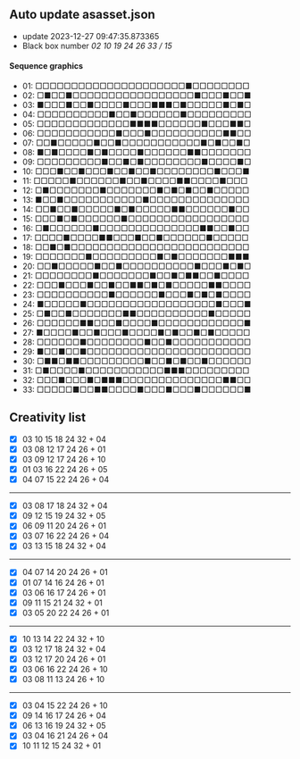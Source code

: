 ## Auto update asasset.json

* update 2023-12-27 09:47:35.873365
* Black box number _02 10 19 24 26 33 / 15_
#### Sequence graphics

* 01: □□□□□□□□□□□□□□□□□□□□□■□□□□□□□□
* 02: □■□□■□□□□□□□□□□□□□□□□□■□□□■□□■
* 03: ■□□□■□□■□□□□■□□□■■■□■□□□□□■□■□
* 04: □□□□□□□□□□■□□■□□□□□□■□□□□□□□□□
* 05: □□□□□□□□□□□□□■■■■□□□□□□■□□□■■□
* 06: □□□□□□□□□□□■□□□■□□□□□□□□□□■■□□
* 07: □□■□□□□□■□□■□□□□□□□□□□□■□■□□■□
* 08: ■□■□□□□■□■□□□□■□□□□□□■■□□□□□□□
* 09: □□□□□□□□□■□□■□■□□□□□□□□■□□□□■□
* 10: □□□■□□■□□□■□□■□□■□□□□□□□□■□□□■
* 11: □□□□□■□□□□□□■□□■□□□□■■□□□□■□□□
* 12: □■□□□□□□□■□□□□□□□■□■□■□□■□□□□□
* 13: ■□□■□□□□□□□□□□□■□□□□□□□□□□□□□□
* 14: □□■□□■□□□□□■□■□□□□□■■□□□□□□■□□
* 15: □□□■□■□□□□□□■□□□□□□□□□□□□□□□□□
* 16: □■□□□□□□■□□□□□□□□□□□□□□■■□□■□□
* 17: □□□□■□□□□■■□□□■□□■□□□□□□■□□□□□
* 18: □□■□■□□□□□□□□□□□□□□□□□□□□□□□□□
* 19: □□□□□□□■□□□□□□□□□■□■□□□□□□□■■■
* 20: □□■□□□□□■□□■□□□□□□□□□□■□□□■□■□
* 21: □□□□□□□□■□□□□□□□■□□■□■■□□■□□□□
* 22: □□□■□□□■□□■□□■■□■□■□□□□□■■□□□□
* 23: □□□□□□□□□□■□□□□□□■□□□■□■□■□□□□
* 24: ■□□□□□■□□□□□□□□□□□□□□□□□□■□□□■
* 25: □■□□■□□□□□□□■■□□□□□□□□□□■□□□□□
* 26: □□□□□□■■□□□■□□□□■□□□□□□□□□□□□■
* 27: ■□□□□■□□■□□□■□□□□■□■□□■□■□□□□□
* 28: □□□□□□■□□□□□□□□■□□■□□□□□□□□□□□
* 29: ■□□■□□■□□□□□□□□□□□□□□□□□□□□□□□
* 30: □■■□■■□□□□□□□□□■□□■□■□□■□□□□□□
* 31: □■□□□□■□□□□□□□□□□□■■■□□□□□□□□□
* 32: □□□■□□□■□■■■□□□□□□□□□□□□□□■■□□
* 33: □□□□□■□□■■□□□□■□□□■□□□■□□□□□□■
## Creativity list

- [x] 03 10 15 18 24 32 + 04
- [x] 03 08 12 17 24 26 + 01
- [x] 03 09 12 17 24 26 + 10
- [x] 01 03 16 22 24 26 + 05
- [x] 04 07 15 22 24 26 + 04
***
- [x] 03 08 17 18 24 32 + 04
- [x] 09 12 15 19 24 32 + 05
- [x] 06 09 11 20 24 26 + 01
- [x] 03 07 16 22 24 26 + 04
- [x] 03 13 15 18 24 32 + 04
***
- [x] 04 07 14 20 24 26 + 01
- [x] 01 07 14 16 24 26 + 01
- [x] 03 06 16 17 24 26 + 01
- [x] 09 11 15 21 24 32 + 01
- [x] 03 05 20 22 24 26 + 01
***
- [x] 10 13 14 22 24 32 + 10
- [x] 03 12 17 18 24 32 + 04
- [x] 03 12 17 20 24 26 + 01
- [x] 03 06 16 22 24 26 + 10
- [x] 03 08 11 13 24 26 + 10
***
- [x] 03 04 15 22 24 26 + 10
- [x] 09 14 16 17 24 26 + 04
- [x] 06 13 16 19 24 32 + 05
- [x] 03 04 16 21 24 26 + 04
- [x] 10 11 12 15 24 32 + 01

